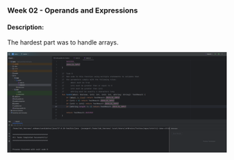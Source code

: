 ### Week 02 - Operands and Expressions

#### Description:
The hardest part was to handle arrays.

![img.png](assets/img.png)
